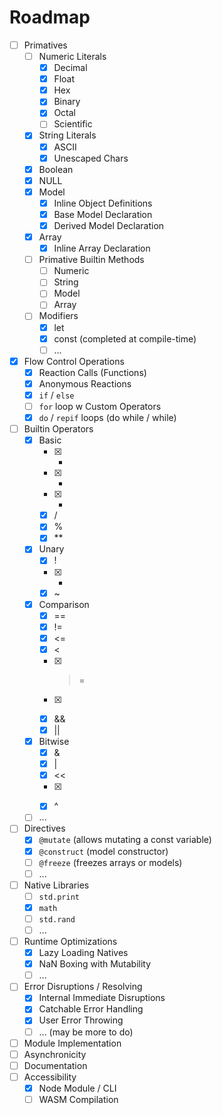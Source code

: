 Roadmap
=======

- [ ] Primatives
    - [ ] Numeric Literals
        - [x] Decimal
        - [x] Float
        - [x] Hex
        - [x] Binary
        - [x] Octal
        - [ ] Scientific
    - [x] String Literals
        - [x] ASCII
        - [x] Unescaped Chars
    - [x] Boolean
    - [x] NULL
    - [x] Model
        - [x] Inline Object Definitions
        - [x] Base Model Declaration
        - [x] Derived Model Declaration
    - [x] Array
        - [x] Inline Array Declaration
    - [ ] Primative Builtin Methods
        - [ ] Numeric
        - [ ] String
        - [ ] Model
        - [ ] Array
    - [ ] Modifiers
        - [x] let
        - [x] const (completed at compile-time)
        - [ ] ...
- [x] Flow Control Operations
    - [x] Reaction Calls (Functions)
    - [x] Anonymous Reactions
    - [x] `if` / `else`
    - [ ] `for` loop w Custom Operators
    - [x] `do` / `repif` loops (do while / while)
- [ ] Builtin Operators
    - [x] Basic
        - [x] +
        - [x] -
        - [x] *
        - [x] /
        - [x] %
        - [x] **
    - [x] Unary
        - [x] !
        - [x] -
        - [x] ~
    - [x] Comparison
        - [x] ==
        - [x] !=
        - [x] <=
        - [x] <
        - [x] >=
        - [x] >
        - [x] &&
        - [x] ||
    - [x] Bitwise
        - [x] &
        - [x] |
        - [x] <<
        - [x] >>
        - [x] ^
    - [ ] ...
- [ ] Directives
    - [x] `@mutate` (allows mutating a const variable)
    - [x] `@construct` (model constructor)
    - [ ] `@freeze` (freezes arrays or models)
    - [ ] ...
- [ ] Native Libraries
    - [ ] `std.print`
    - [x] `math`
    - [ ] `std.rand`
    - [ ] ...
- [ ] Runtime Optimizations
    - [x] Lazy Loading Natives
    - [x] NaN Boxing with Mutability
    - [ ] ...
- [ ] Error Disruptions / Resolving
    - [x] Internal Immediate Disruptions
    - [x] Catchable Error Handling
    - [x] User Error Throwing
    - [ ] ... (may be more to do)
- [ ] Module Implementation
- [ ] Asynchronicity
- [ ] Documentation
- [ ] Accessibility
    - [x] Node Module / CLI
    - [ ] WASM Compilation